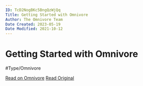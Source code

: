 ```yaml
---
ID: TcD2NogBKc5BngQzWjQq
Title: Getting Started with Omnivore
Author: The Omnivore Team
Date Created: 2023-05-19
Date Modified: 2021-10-12
---
```


# Getting Started with Omnivore
#Type/Omnivore

[Read on Omnivore](https://omnivore.app/me/getting-started-with-omnivore-18836f659bb)
[Read Original](https://blog.omnivore.app/p/getting-started-with-omnivore)

